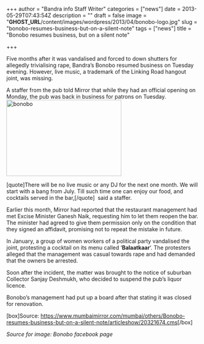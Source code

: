 +++
author = "Bandra info Staff Writer"
categories = ["news"]
date = 2013-05-29T07:43:54Z
description = ""
draft = false
image = "__GHOST_URL__/content/images/wordpress/2013/04/bonobo-logo.jpg"
slug = "bonobo-resumes-business-but-on-a-silent-note"
tags = ["news"]
title = "Bonobo resumes business, but on a silent note"

+++


<p>Five months after it was vandalised and forced to down shutters for allegedly trivialising rape, Bandra&#8217;s Bonobo resumed business on Tuesday evening. However, live music, a trademark of the Linking Road hangout joint, was missing.</p>
<p>A staffer from the pub told Mirror that while they had an official opening on Monday, the pub was back in business for patrons on Tuesday.<a href="https://i0.wp.com/bandra.info/wp-content/uploads/2013/04/bonobo.jpg?ssl=1"><img loading="lazy" class="size-medium wp-image-864 alignright" alt="bonobo" src="https://i0.wp.com/bandra.info/wp-content/uploads/2013/04/bonobo.jpg?resize=300%2C199&#038;ssl=1" width="300" height="199" srcset="https://i0.wp.com/bandra.info/wp-content/uploads/2013/04/bonobo.jpg?resize=300%2C199&amp;ssl=1 300w, https://i0.wp.com/bandra.info/wp-content/uploads/2013/04/bonobo.jpg?w=594&amp;ssl=1 594w" sizes="(max-width: 300px) 100vw, 300px" data-recalc-dims="1" /></a></p>
<p>[quote]There will be no live music or any DJ for the next one month. We will start with a bang from July. Till such time one can enjoy our food, and cocktails served in the bar,[/quote]  said a staffer.</p>
<p>Earlier this month, Mirror had reported that the restaurant management had met Excise Minister Ganesh Naik, requesting him to let them reopen the bar. The minister had agreed to give them permission only on the condition that they signed an affidavit, promising not to repeat the mistake in future.</p>
<p>In January, a group of women workers of a political party vandalised the joint, protesting a cocktail on its menu called &#8216;<strong>Balaatkaar</strong>&#8216;. The protesters alleged that the management was casual towards rape and had demanded that the owners be arrested.</p>
<p>Soon after the incident, the matter was brought to the notice of suburban Collector Sanjay Deshmukh, who decided to suspend the pub&#8217;s liquor licence.</p>
<p>Bonobo&#8217;s management had put up a board after that stating it was closed for renovation.</p>
<p>[box]Source: <a href="https://www.mumbaimirror.com/mumbai/others/Bonobo-resumes-business-but-on-a-silent-note/articleshow/20321674.cms">https://www.mumbaimirror.com/mumbai/others/Bonobo-resumes-business-but-on-a-silent-note/articleshow/20321674.cms</a>[/box]</p>
<p><em>Source for image: Bonobo facebook page</em></p>



